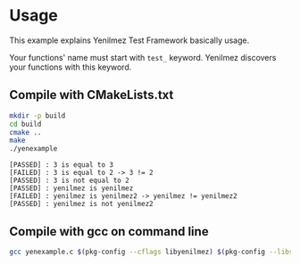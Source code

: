 # Usage
This example explains Yenilmez Test Framework basically usage.  

Your functions' name must start with `test_` keyword. Yenilmez discovers your functions with this keyword.

## Compile with CMakeLists.txt
```bash
mkdir -p build
cd build
cmake ..
make
./yenexample
```
```textmate
[PASSED] : 3 is equal to 3
[FAILED] : 3 is equal to 2 -> 3 != 2
[PASSED] : 3 is not equal to 2
[PASSED] : yenilmez is yenilmez
[FAILED] : yenilmez is yenilmez2 -> yenilmez != yenilmez2
[PASSED] : yenilmez is not yenilmez2
```

## Compile with gcc on command line
```bash
gcc yenexample.c $(pkg-config --cflags libyenilmez) $(pkg-config --libs libyenilmez) -o yenexample
```
